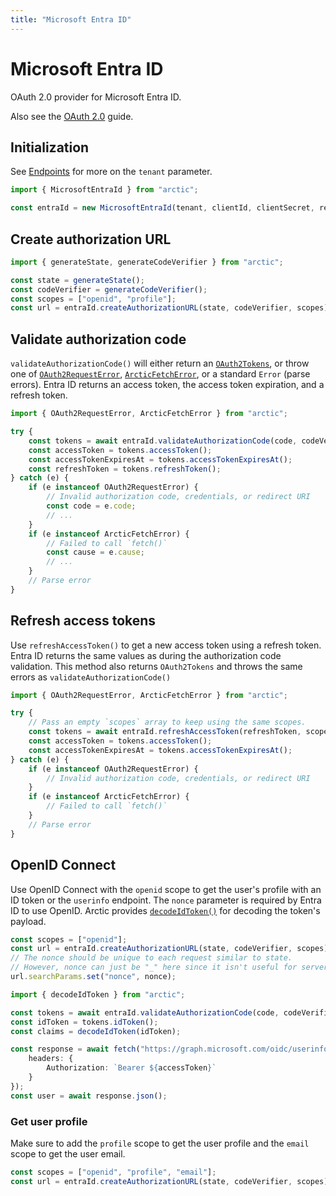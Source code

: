 ```yaml
---
title: "Microsoft Entra ID"
---
```


# Microsoft Entra ID

OAuth 2.0 provider for Microsoft Entra ID.

Also see the [OAuth 2.0](/guides/oauth2) guide.

## Initialization

See [Endpoints](https://learn.microsoft.com/en-us/entra/identity-platform/v2-protocols#endpoints) for more on the `tenant` parameter.

```ts
import { MicrosoftEntraId } from "arctic";

const entraId = new MicrosoftEntraId(tenant, clientId, clientSecret, redirectURI);
```

## Create authorization URL

```ts
import { generateState, generateCodeVerifier } from "arctic";

const state = generateState();
const codeVerifier = generateCodeVerifier();
const scopes = ["openid", "profile"];
const url = entraId.createAuthorizationURL(state, codeVerifier, scopes);
```

## Validate authorization code

`validateAuthorizationCode()` will either return an [`OAuth2Tokens`](/reference/main/OAuth2Tokens), or throw one of [`OAuth2RequestError`](/reference/main/OAuth2RequestError), [`ArcticFetchError`](/reference/main/ArcticFetchError), or a standard `Error` (parse errors). Entra ID returns an access token, the access token expiration, and a refresh token.

```ts
import { OAuth2RequestError, ArcticFetchError } from "arctic";

try {
	const tokens = await entraId.validateAuthorizationCode(code, codeVerifier);
	const accessToken = tokens.accessToken();
	const accessTokenExpiresAt = tokens.accessTokenExpiresAt();
	const refreshToken = tokens.refreshToken();
} catch (e) {
	if (e instanceof OAuth2RequestError) {
		// Invalid authorization code, credentials, or redirect URI
		const code = e.code;
		// ...
	}
	if (e instanceof ArcticFetchError) {
		// Failed to call `fetch()`
		const cause = e.cause;
		// ...
	}
	// Parse error
}
```

## Refresh access tokens

Use `refreshAccessToken()` to get a new access token using a refresh token. Entra ID returns the same values as during the authorization code validation. This method also returns `OAuth2Tokens` and throws the same errors as `validateAuthorizationCode()`

```ts
import { OAuth2RequestError, ArcticFetchError } from "arctic";

try {
	// Pass an empty `scopes` array to keep using the same scopes.
	const tokens = await entraId.refreshAccessToken(refreshToken, scopes);
	const accessToken = tokens.accessToken();
	const accessTokenExpiresAt = tokens.accessTokenExpiresAt();
} catch (e) {
	if (e instanceof OAuth2RequestError) {
		// Invalid authorization code, credentials, or redirect URI
	}
	if (e instanceof ArcticFetchError) {
		// Failed to call `fetch()`
	}
	// Parse error
}
```

## OpenID Connect

Use OpenID Connect with the `openid` scope to get the user's profile with an ID token or the `userinfo` endpoint. The `nonce` parameter is required by Entra ID to use OpenID. Arctic provides [`decodeIdToken()`](/reference/main/decodeIdToken) for decoding the token's payload.

```ts
const scopes = ["openid"];
const url = entraId.createAuthorizationURL(state, codeVerifier, scopes);
// The nonce should be unique to each request similar to state.
// However, nonce can just be "_" here since it isn't useful for server-based OAuth.
url.searchParams.set("nonce", nonce);
```

```ts
import { decodeIdToken } from "arctic";

const tokens = await entraId.validateAuthorizationCode(code, codeVerifier);
const idToken = tokens.idToken();
const claims = decodeIdToken(idToken);
```

```ts
const response = await fetch("https://graph.microsoft.com/oidc/userinfo", {
	headers: {
		Authorization: `Bearer ${accessToken}`
	}
});
const user = await response.json();
```

### Get user profile

Make sure to add the `profile` scope to get the user profile and the `email` scope to get the user email.

```ts
const scopes = ["openid", "profile", "email"];
const url = entraId.createAuthorizationURL(state, codeVerifier, scopes);
```
